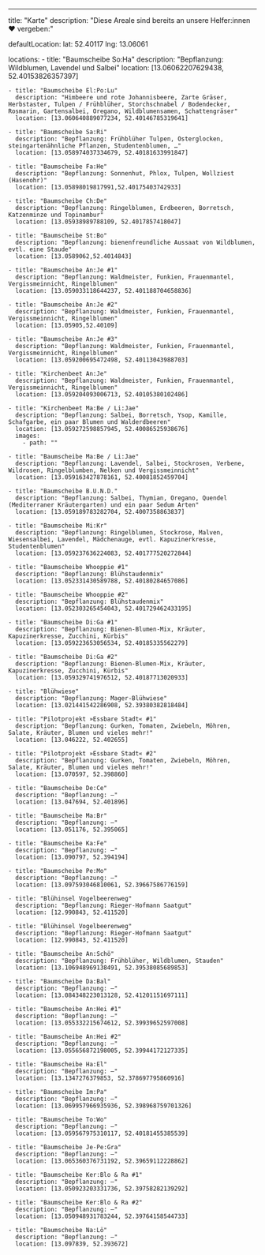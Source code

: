 ---

title: "Karte"
description: "Diese Areale sind bereits an unsere Helfer:innen ❤ vergeben:"

defaultLocation:
    lat: 52.40117
    lng: 13.06061

locations:
    - title: "Baumscheibe So:Ha"
      description: "Bepflanzung: Wildblumen, Lavendel und Salbei"
      location: [13.06062207629438, 52.40153826357397]

    - title: "Baumscheibe El:Po:Lu"
      description: "Himbeere und rote Johannisbeere, Zarte Gräser, Herbstaster, Tulpen / Frühblüher, Storchschnabel / Bodendecker, Rosmarin, Gartensalbei, Oregano, Wildblumensamen, Schattengräser"
      location: [13.060640889077234, 52.40146785319641]

    - title: "Baumscheibe Sa:Ri"
      description: "Bepflanzung: Frühblüher Tulpen, Osterglocken, steingartenähnliche Pflanzen, Studentenblumen, …"
      location: [13.058974037334679, 52.40181633991847]

    - title: "Baumscheibe Fa:He"
      description: "Bepflanzung: Sonnenhut, Phlox, Tulpen, Wollziest (Hasenohr)"
      location: [13.05898019817991,52.40175403742933]

    - title: "Baumscheibe Ch:De"
      description: "Bepflanzung: Ringelblumen, Erdbeeren, Borretsch, Katzenminze und Topinambur"
      location: [13.05938989788109, 52.4017857418047]

    - title: "Baumscheibe St:Bo"
      description: "Bepflanzung: bienenfreundliche Aussaat von Wildblumen, evtl. eine Staude"
      location: [13.0589062,52.4014843]

    - title: "Baumscheibe An:Je #1"
      description: "Bepflanzung: Waldmeister, Funkien, Frauenmantel, Vergissmeinnicht, Ringelblumen"
      location: [13.059033118644237, 52.401188704658836]

    - title: "Baumscheibe An:Je #2"
      description: "Bepflanzung: Waldmeister, Funkien, Frauenmantel, Vergissmeinnicht, Ringelblumen"
      location: [13.05905,52.40109]

    - title: "Baumscheibe An:Je #3"
      description: "Bepflanzung: Waldmeister, Funkien, Frauenmantel, Vergissmeinnicht, Ringelblumen"
      location: [13.059200695472498, 52.40113043988703]
    
    - title: "Kirchenbeet An:Je"
      description: "Bepflanzung: Waldmeister, Funkien, Frauenmantel, Vergissmeinnicht, Ringelblumen"
      location: [13.059204093006713, 52.40105380102486]

    - title: "Kirchenbeet Ma:Be / Li:Jae"
      description: "Bepflanzung: Salbei, Borretsch, Ysop, Kamille, Schafgarbe, ein paar Blumen und Walderdbeeren"
      location: [13.059272598857945, 52.40086525938676]
      images: 
        - path: ""

    - title: "Baumscheibe Ma:Be / Li:Jae"
      description: "Bepflanzung: Lavendel, Salbei, Stockrosen, Verbene, Wildrosen, Ringelblumben, Nelken und Vergissmeinnicht"
      location: [13.059163427878161, 52.40081852459704]

    - title: "Baumscheibe B.U.N.D."
      description: "Bepflanzung: Salbei, Thymian, Oregano, Quendel (Mediterraner Kräutergarten) und ein paar Sedum Arten"
      location: [13.059189783282704, 52.4007358863837]
    
    - title: "Baumscheibe Mi:Kr"
      description: "Bepflanzung: Ringelblumen, Stockrose, Malven, Wiesensalbei, Lavendel, Mädchenauge, evtl. Kapuzinerkresse, Studentenblumen"
      location: [13.059237636224083, 52.401777520272844]

    - title: "Baumscheibe Whooppie #1"
      description: "Bepflanzung: Blühstaudenmix"
      location: [13.052331430589788, 52.40180284657086] 

    - title: "Baumscheibe Whooppie #2"
      description: "Bepflanzung: Blühstaudenmix"
      location: [13.052303265454043, 52.401729462433195]

    - title: "Baumscheibe Di:Ga #1"
      description: "Bepflanzung: Bienen-Blumen-Mix, Kräuter, Kapuzinerkresse, Zucchini, Kürbis"
      location: [13.059223653056534, 52.40185335562279]

    - title: "Baumscheibe Di:Ga #2"
      description: "Bepflanzung: Bienen-Blumen-Mix, Kräuter, Kapuzinerkresse, Zucchini, Kürbis"
      location: [13.059329741976512, 52.40187713020933]

    - title: "Blühwiese"
      description: "Bepflanzung: Mager-Blühwiese"
      location: [13.021441542286908, 52.39380382818484]

    - title: "Pilotprojekt »Essbare Stadt« #1"
      description: "Bepflanzung: Gurken, Tomaten, Zwiebeln, Möhren, Salate, Kräuter, Blumen und vieles mehr!"
      location: [13.046222, 52.402655]

    - title: "Pilotprojekt »Essbare Stadt« #2"
      description: "Bepflanzung: Gurken, Tomaten, Zwiebeln, Möhren, Salate, Kräuter, Blumen und vieles mehr!"
      location: [13.070597, 52.398860]

    - title: "Baumscheibe De:Ce"
      description: "Bepflanzung: –"
      location: [13.047694, 52.401896]

    - title: "Baumscheibe Ma:Br"
      description: "Bepflanzung: –"
      location: [13.051176, 52.395065] 

    - title: "Baumscheibe Ka:Fe"
      description: "Bepflanzung: –"
      location: [13.090797, 52.394194] 

    - title: "Baumscheibe Pe:Mo"
      description: "Bepflanzung: –"
      location: [13.097593046810061, 52.39667586776159]  

    - title: "Blühinsel Vogelbeerenweg"
      description: "Bepflanzung: Rieger-Hofmann Saatgut"
      location: [12.990843, 52.411520]
    
    - title: "Blühinsel Vogelbeerenweg"
      description: "Bepflanzung: Rieger-Hofmann Saatgut"
      location: [12.990843, 52.411520]
    
    - title: "Baumscheibe An:Schö"
      description: "Bepflanzung: Frühblüher, Wildblumen, Stauden"
      location: [13.106948969138491, 52.39538085689853] 

    - title: "Baumscheibe Da:Bal"
      description: "Bepflanzung: –"
      location: [13.084348223013128, 52.41201151697111] 

    - title: "Baumscheibe An:Hei #1"
      description: "Bepflanzung: –"
      location: [13.055332215674612, 52.39939652597008]

    - title: "Baumscheibe An:Hei #2"
      description: "Bepflanzung: –"
      location: [13.055656872198005, 52.39944172127335]

    - title: "Baumscheibe Ha:El"
      description: "Bepflanzung: –"
      location: [13.1347276379853, 52.378697795860916]

    - title: "Baumscheibe Im:Pa"
      description: "Bepflanzung: –"
      location: [13.069957966935936, 52.398968759701326]

    - title: "Baumscheibe To:Wo"
      description: "Bepflanzung: –"
      location: [13.059567975310117, 52.40181455385539]

    - title: "Baumscheibe Je-Pe:Gra"
      description: "Bepflanzung: –"
      location: [13.065360376731192, 52.39659112228862]

    - title: "Baumscheibe Ker:Blo & Ra #1"
      description: "Bepflanzung: –"
      location: [13.050923203331736, 52.39758282139292]

    - title: "Baumscheibe Ker:Blo & Ra #2"
      description: "Bepflanzung: –"
      location: [13.050948931783244, 52.39764158544733]

    - title: "Baumscheibe Na:Lö"
      description: "Bepflanzung: –"
      location: [13.097839, 52.393672]